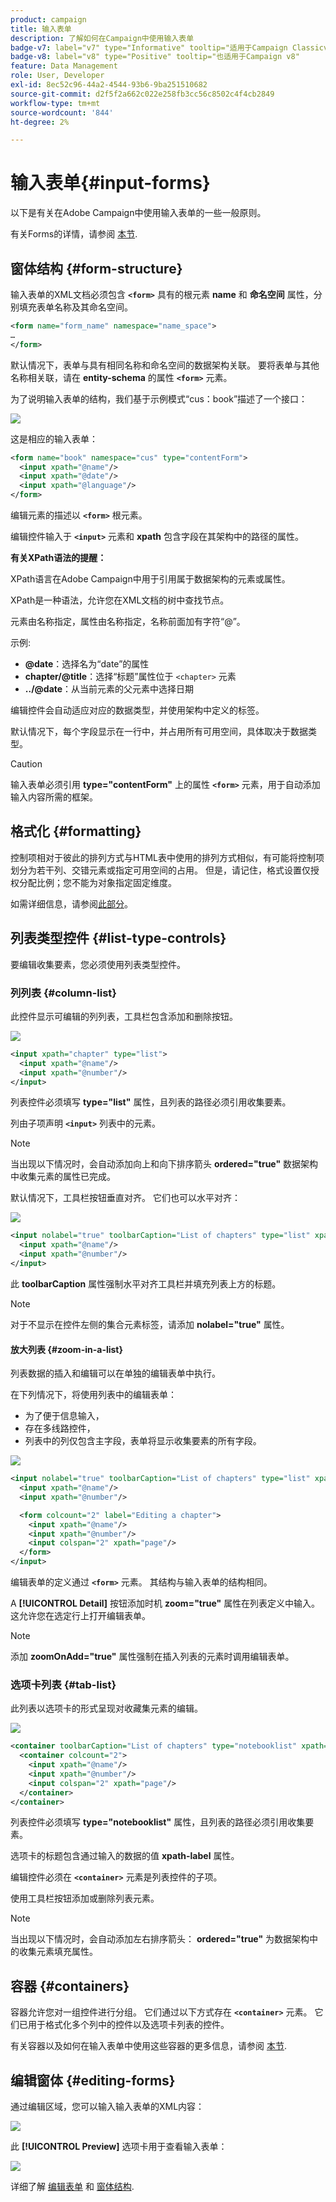 ```yaml
---
product: campaign
title: 输入表单
description: 了解如何在Campaign中使用输入表单
badge-v7: label="v7" type="Informative" tooltip="适用于Campaign Classicv7"
badge-v8: label="v8" type="Positive" tooltip="也适用于Campaign v8"
feature: Data Management
role: User, Developer
exl-id: 8ec52c96-44a2-4544-93b6-9ba251510682
source-git-commit: d2f5f2a662c022e258fb3cc56c8502c4f4cb2849
workflow-type: tm+mt
source-wordcount: '844'
ht-degree: 2%

---
```


# 输入表单{#input-forms}

以下是有关在Adobe Campaign中使用输入表单的一些一般原则。

有关Forms的详情，请参阅 [本节](../../configuration/using/identifying-a-form.md).

## 窗体结构 {#form-structure}

输入表单的XML文档必须包含 **`<form>`** 具有的根元素 **name** 和 **命名空间** 属性，分别填充表单名称及其命名空间。

```xml
<form name="form_name" namespace="name_space">
…
</form>
```

默认情况下，表单与具有相同名称和命名空间的数据架构关联。 要将表单与其他名称相关联，请在 **entity-schema** 的属性 **`<form>`** 元素。

为了说明输入表单的结构，我们基于示例模式“cus：book”描述了一个接口：

![](assets/d_ncs_content_form1.png)

这是相应的输入表单：

```xml
<form name="book" namespace="cus" type="contentForm">
  <input xpath="@name"/>
  <input xpath="@date"/>
  <input xpath="@language"/>
</form>
```

编辑元素的描述以 **`<form>`** 根元素。

编辑控件输入于 **`<input>`** 元素和 **xpath** 包含字段在其架构中的路径的属性。

**有关XPath语法的提醒：**

XPath语言在Adobe Campaign中用于引用属于数据架构的元素或属性。

XPath是一种语法，允许您在XML文档的树中查找节点。

元素由名称指定，属性由名称指定，名称前面加有字符“@”。

示例:

* **@date**：选择名为“date”的属性
* **chapter/@title**：选择“标题”属性位于 `<chapter>` 元素
* **../@date**：从当前元素的父元素中选择日期

编辑控件会自动适应对应的数据类型，并使用架构中定义的标签。

默认情况下，每个字段显示在一行中，并占用所有可用空间，具体取决于数据类型。

>[!CAUTION]
>
>输入表单必须引用 **type=&quot;contentForm&quot;** 上的属性 **`<form>`** 元素，用于自动添加输入内容所需的框架。

## 格式化 {#formatting}

控制项相对于彼此的排列方式与HTML表中使用的排列方式相似，有可能将控制项划分为若干列、交错元素或指定可用空间的占用。 但是，请记住，格式设置仅授权分配比例；您不能为对象指定固定维度。

如需详细信息，请参阅[此部分](../../configuration/using/form-structure.md#formatting)。

## 列表类型控件 {#list-type-controls}

要编辑收集要素，您必须使用列表类型控件。

### 列列表 {#column-list}

此控件显示可编辑的列列表，工具栏包含添加和删除按钮。

![](assets/d_ncs_content_form4.png)

```xml
<input xpath="chapter" type="list">
  <input xpath="@name"/>
  <input xpath="@number"/>
</input>
```

列表控件必须填写 **type=&quot;list&quot;** 属性，且列表的路径必须引用收集要素。

列由子项声明 **`<input>`** 列表中的元素。

>[!NOTE]
>
>当出现以下情况时，会自动添加向上和向下排序箭头 **ordered=&quot;true&quot;** 数据架构中收集元素的属性已完成。

默认情况下，工具栏按钮垂直对齐。 它们也可以水平对齐：

![](assets/d_ncs_content_form5.png)

```xml
<input nolabel="true" toolbarCaption="List of chapters" type="list" xpath="chapter">
  <input xpath="@name"/>
  <input xpath="@number"/>
</input>
```

此 **toolbarCaption** 属性强制水平对齐工具栏并填充列表上方的标题。

>[!NOTE]
>
>对于不显示在控件左侧的集合元素标签，请添加 **nolabel=&quot;true&quot;** 属性。

#### 放大列表 {#zoom-in-a-list}

列表数据的插入和编辑可以在单独的编辑表单中执行。

在下列情况下，将使用列表中的编辑表单：

* 为了便于信息输入，
* 存在多线路控件，
* 列表中的列仅包含主字段，表单将显示收集要素的所有字段。

![](assets/d_ncs_content_form7.png)

```xml
<input nolabel="true" toolbarCaption="List of chapters" type="list" xpath="chapter" zoom="true" zoomOnAdd="true">
  <input xpath="@name"/>
  <input xpath="@number"/>

  <form colcount="2" label="Editing a chapter">
    <input xpath="@name"/>
    <input xpath="@number"/>
    <input colspan="2" xpath="page"/>
  </form>
</input>
```

编辑表单的定义通过 **`<form>`** 元素。 其结构与输入表单的结构相同。

A **[!UICONTROL Detail]** 按钮添加时机 **zoom=&quot;true&quot;** 属性在列表定义中输入。 这允许您在选定行上打开编辑表单。

>[!NOTE]
>
>添加 **zoomOnAdd=&quot;true&quot;** 属性强制在插入列表的元素时调用编辑表单。

### 选项卡列表 {#tab-list}

此列表以选项卡的形式呈现对收藏集元素的编辑。

![](assets/d_ncs_content_form6.png)

```xml
<container toolbarCaption="List of chapters" type="notebooklist" xpath="chapter" xpath-label="@name">
  <container colcount="2">
    <input xpath="@name"/>
    <input xpath="@number"/>
    <input colspan="2" xpath="page"/>
  </container>
</container>
```

列表控件必须填写 **type=&quot;notebooklist&quot;** 属性，且列表的路径必须引用收集要素。

选项卡的标题包含通过输入的数据的值 **xpath-label** 属性。

编辑控件必须在 **`<container>`** 元素是列表控件的子项。

使用工具栏按钮添加或删除列表元素。

>[!NOTE]
>
>当出现以下情况时，会自动添加左右排序箭头： **ordered=&quot;true&quot;** 为数据架构中的收集元素填充属性。

## 容器 {#containers}

容器允许您对一组控件进行分组。 它们通过以下方式存在 **`<container>`** 元素。 它们已用于格式化多个列中的控件以及选项卡列表的控件。

有关容器以及如何在输入表单中使用这些容器的更多信息，请参阅 [本节](../../configuration/using/form-structure.md#containers).

## 编辑窗体 {#editing-forms}

通过编辑区域，您可以输入输入表单的XML内容：

![](assets/d_ncs_content_form12.png)

此 **[!UICONTROL Preview]** 选项卡用于查看输入表单：

![](assets/d_ncs_content_form13.png)

详细了解 [编辑表单](../../configuration/using/editing-forms.md) 和 [窗体结构](../../configuration/using/form-structure.md).
